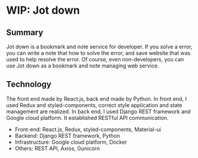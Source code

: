 # WIP: Jot down

## Summary
Jot down is a bookmark and note service for developer.
If you solve a error, you can write a note that how to solve the error, and save website that was used to help resolve the error. Of course, even non-developers, you can use Jot down as a bookmark and note managing web service.

## Technology
The front end made by React.js, back end made by Python. In front end, I used Redux and styled-components, correct style application and state management are realized. In back end, I used Django REST framework and Google cloud platform. It established RESTful API communication.


- Front-end: React.js, Redux, styled-components, Material-ui
- Backend: Django REST framework, Python
- Infrastructure: Google cloud platform, Docker
- Others: REST API, Axios, Gunicorn